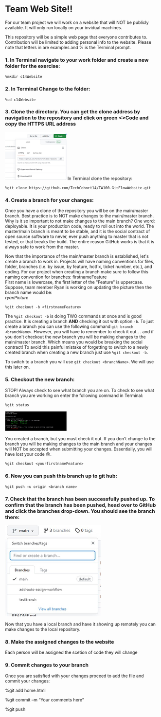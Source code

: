 # Team Web Site!!
For our team project we will work on a website that will NOT be publicly available. It will only run locally on your invidual machines.  

This repository will be a simple web page that everyone contributes to. Contribution will be limited to adding personal info to the website. Please note that letters in <italics> are examples and % is the Terminal prompt.  

 

### 1. In Terminal navigate to your work folder and create a new folder for the exercise:   
```
%mkdir c14Website 
```

### 2. In Terminal Change to the folder:  
```
%cd c14Website  
```
### 3. Clone the directory. You can get the clone address by navigation to the repository and click on green <>Code and copy the HTTPS URL address 
 <img src="images/gitCloneCode.jpg" width="40%" length="40%"> 
 In Terminal clone the repository: 
 
```
%git clone https://github.com/TechCohort14/TA100-GitFlowWebsite.git 	 
```

### 4.  Create a branch for your changes:  
Once you have a clone of the repository you will be on the main/master branch. Best practice is to NOT make changes to the main/master branch. Why is it so important to not make changes to the main branch? One word: deployable. It is your production code, ready to roll out into the world. The master/main branch is meant to be stable, and it is the social contract of open source software to never, ever push anything to master that is not tested, or that breaks the build. The entire reason GitHub works is that it is always safe to work from the master.
 
Now that the importance of the main/master branch is established, let's create a branch to work in. Projects will have naming conventions for files, folder, branches (i.e. by issue, by feature, hotfix, ticket number, etc.), and coding. For our project when creating a branch make sure to follow this naming convention for branches: firstnameFeature   <br>
First name is lowercase, the first letter of the "Feature" is uppercase. Suppose, team member Ryan is working on updating the picture then the branch name would be: <br>
 _ryanPicture_ 
 
```
%git checkout -b <firstnameFeature> 
```

 The `%git checkout -b` is doing TWO commands at once and is good practice. It is creating a branch **AND** checking it out with option `-b`. To just create a branch you can use the following command `git branch <branchName>`. However, you will have to remember to check it out.. . and if you don't checkout the new branch you will be making changes to the main/master branch. Which means you would be breaking the social contract! To avoid this painful mistake of forgetting to switch to a newly created branch when creating a new branch just use `%git checkout -b`. 
 
 To switch to a branch you will use `git checkout <branchName>`. We will use this later on. 
 
### 5. Checkout the new branch: 
STOP! Always check to see what branch you are on. To check to see what branch you are working on enter the following command in Terminal:  
 
```
%git status 
```
 <img src="images/gitStatus.jpg" width="40%" length="40%">  
 
You created a branch, but you must check it out. If you don't change to the branch you will be making changes to the main branch and your changes will NOT be accepted when submitting your changes. Essentially, you will have lost your code 😢. <br>
 
```
%git checkout <yourfirstnameFeature> 
```
### 6. Now you can push this branch up to git hub:  
```
%git push –u origin <branch name> 
```
### 7. Check that the branch has been successfully pushed up. To confirm that the branch has been pushed, head over to GitHub and click the branches drop-down. You should see the branch there: 

![branch-dropdown](images/gitBranchDropDown.jpg)

Now that you have a local branch and have it showing up remotely you can make changes to the local repository.  

### 8. Make the assigned changes to the website
Each person will be assigned the scetion of code they will change
 
### 9. Commit changes to your branch




Once you are satisfied with your changes proceed to add the file and commit your changes: 

%git add home.html 

%git commit –m “Your comments here” 

%git push 

 

 

